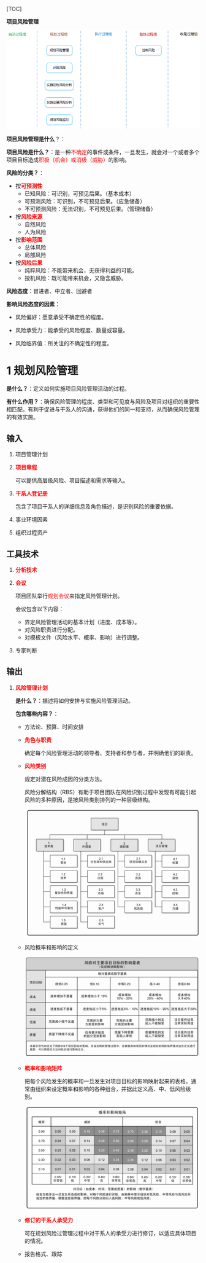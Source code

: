 [TOC]

**项目风险管理**

![](./resources/11.1.png)



**项目风险管理是什么**？：



**项目风险是什么？**：是一种<font color="red">不确定</font>的事件或条件，一旦发生，就会对一个或者多个项目目标造成<font color="red">积极（机会）或消极（威胁）</font>的影响。



**风险的分类？**：

- 按<font color="red">**可预测性**</font>
  - 已知风险：可识别，可预见后果。（基本成本）
  - 可预测风险：可识别，不可预见后果。（应急储备）
  - 不可预测风险：无法识别，不可预见后果。（管理储备）
- 按<font color="red">**风险来源**</font>
  - 自然风险
  - 人为风险
- 按<font color="red">**影响范围**</font>
  - 总体风险
  - 局部风险
- 按<font color="red">**风险后果**</font>
  - 纯粹风险：不能带来机会，无获得利益的可能。
  - 投机风险：既可能带来机会，又隐含威胁。



**风险态度**：冒进者、中立者、回避者

**影响风险态度的因素**：

- 风险偏好：愿意承受不确定性的程度。

- 风险承受力：能承受的风险程度、数量或容量。

- 风险临界值：所关注的不确定性的程度。



# 1 规划风险管理

**是什么？**：定义如何实施项目风险管理活动的过程。

**有什么作用？**：确保风险管理的程度、类型和可见度与风险及项目对组织的重要性相匹配。有利于促进与干系人的沟通，获得他们的同一和支持，从而确保风险管理的有效实施。



## 输入

1. 项目管理计划

2. **<font color="red">项目章程</font>**

   可以提供高层级风险、项目描述和需求等输入。

3. **<font color="red">干系人登记册</font>**

   包含了项目干系人的详细信息及角色描述，是识别风险的重要依据。

4. 事业环境因素

5. 组织过程资产



## 工具技术

1. **<font color="red">分析技术</font>**

2. **<font color="red">会议</font>**

   项目团队举行<font color="red">规划会议</font>来指定风险管理计划。

   会议包含以下内容：

   - 界定风险管理活动的基本计划（进度、成本等）。
   - 对风险职责进行分配。
   - 对模板文件（风险水平、概率、影响）进行调整。

3. 专家判断



## 输出

1. **<font color="red">风险管理计划</font>**

   **是什么？**：描述将如何安排与实施风险管理活动。

   **包含哪些内容？**：

   - 方法论、预算、时间安排

   - **<font color="red">角色与职责</font>**

     确定每个风险管理活动的领导者、支持者和参与者，并明确他们的职责。

   - **<font color="red">风险类别</font>**

     规定对潜在风险成因的分类方法。

     风险分解结构（RBS）有助于项目团队在风险识别过程中发现有可能引起风险的多种原因，是按风险类别排列的一种层级结构。

     <img src="./resources/11.4.png" style="zoom: 67%;" />

   - 风险概率和影响的定义

     <img src="./resources/11.2.png" style="zoom: 67%;" />

   - **<font color="red">概率和影响矩阵</font>**

     把每个风险发生的概率和一旦发生对项目目标的影响映射起来的表格。通常由组织来设定概率和影响的各种组合，并据此定义高、中、低风险级别。

     <img src="./resources/11.3.png" style="zoom: 67%;" />

   - **<font color="red">修订的干系人承受力</font>**

     可在规划风险过管理过程中对干系人的承受力进行修订，以适应具体项目的情况。

   - 报告格式、跟踪

